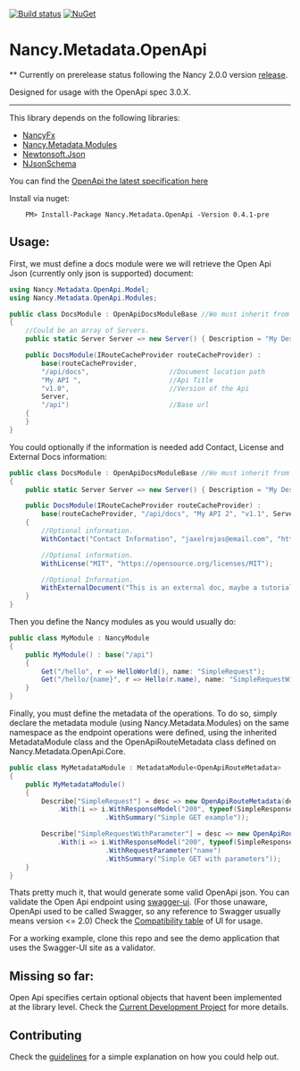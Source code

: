 [![Build status](https://ci.appveyor.com/api/projects/status/bk8fiqknunkegnv7?svg=true)](https://ci.appveyor.com/project/Jaxelr/nancy-metadata-openapi) [![NuGet](https://img.shields.io/nuget/v/Nancy.Metadata.OpenApi.svg)](https://www.nuget.org/packages/Nancy.Metadata.OpenApi)

# Nancy.Metadata.OpenApi

 ** Currently on prerelease status following the Nancy 2.0.0 version [release](https://github.com/NancyFx/Nancy/milestone/45).

Designed for usage with the OpenApi spec 3.0.X.

---
This library depends on the following libraries:

* [NancyFx](https://github.com/NancyFx/Nancy)
* [Nancy.Metadata.Modules](https://github.com/NancyFx/Nancy/tree/master/src/Nancy.Metadata.Modules)
* [Newtonsoft.Json](https://github.com/JamesNK/Newtonsoft.Json)
* [NJsonSchema](https://github.com/NJsonSchema/NJsonSchema)


You can find the [OpenApi the latest specification here](https://github.com/OAI/OpenAPI-Specification/blob/master/versions/3.0.1.md) 

Install via nuget: 

``` 
    PM> Install-Package Nancy.Metadata.OpenApi -Version 0.4.1-pre 
```

## Usage:

First, we must define a docs module were we will retrieve the Open Api Json (currently only json is supported) document:

```c#
using Nancy.Metadata.OpenApi.Model;
using Nancy.Metadata.OpenApi.Modules;

public class DocsModule : OpenApiDocsModuleBase //We must inherit from the OpenApiDocsModuleBase
{
    //Could be an array of Servers.
    public static Server Server => new Server() { Description = "My Descripton", Url = "http://localhost:5000/" };

    public DocsModule(IRouteCacheProvider routeCacheProvider) : 
        base(routeCacheProvider, 
        "/api/docs",                    //Document location path
        "My API ",                      //Api Title 
        "v1.0",                         //Version of the Api            
        Server,                              
        "/api")                         //Base url
    {
    }
}
```

You could optionally if the information is needed add Contact, License and External Docs information:

``` c#
public class DocsModule : OpenApiDocsModuleBase //We must inherit from the OpenApiDocsModuleBase
{
    public static Server Server => new Server() { Description = "My Descripton", Url = "http://localhost:5001/" };

    public DocsModule(IRouteCacheProvider routeCacheProvider) : 
        base(routeCacheProvider, "/api/docs", "My API 2", "v1.1", Server, "/api")
    {
        //Optional information.
        WithContact("Contact Information", "jaxelrojas@email.com", "https://jaxelr.github.io");

        //Optional information.
        WithLicense("MIT", "https://opensource.org/licenses/MIT");

        //Optional Information.
        WithExternalDocument("This is an external doc, maybe a tutorial or a spec doc.", "https://jaxelr.github.io");    
    }
}
```

Then you define the Nancy modules as you would usually do:

```c#
public class MyModule : NancyModule
{
    public MyModule() : base("/api")
    {
        Get("/hello", r => HelloWorld(), name: "SimpleRequest");
        Get("/hello/{name}", r => Hello(r.name), name: "SimpleRequestWithParameter");
    }
}
```

Finally, you must define the metadata of the operations. To do so, simply declare the metadata module (using Nancy.Metadata.Modules) on the same namespace as the endpoint operations were defined, using the inherited MetadataModule class and the OpenApiRouteMetadata class defined on Nancy.Metadata.OpenApi.Core.

```c#
public class MyMetadataModule : MetadataModule<OpenApiRouteMetadata>
{
    public MyMetadataModule()
    {
        Describe["SimpleRequest"] = desc => new OpenApiRouteMetadata(desc)
            .With(i => i.WithResponseModel("200", typeof(SimpleResponseModel), "Sample response")
                        .WithSummary("Simple GET example"));

        Describe["SimpleRequestWithParameter"] = desc => new OpenApiRouteMetadata(desc)
            .With(i => i.WithResponseModel("200", typeof(SimpleResponseModel), "Sample response")
                        .WithRequestParameter("name")
                        .WithSummary("Simple GET with parameters"));
    }
}
```

Thats pretty much it, that would generate some valid OpenApi json. You can validate the Open Api endpoint using [swagger-ui](https://github.com/swagger-api/swagger-ui). (For those unaware, OpenApi used to be called Swagger, so any reference to Swagger usually means version <= 2.0) Check the [Compatibility table](https://github.com/swagger-api/swagger-ui#compatibility) of UI for usage.

For a working example,  clone this repo and see the demo application that uses the Swagger-UI site as a validator.

## Missing so far:

Open Api specifies certain optional objects that havent been implemented at the library level. Check the [Current Development Project](https://github.com/Jaxelr/Nancy.Metadata.OpenApi/projects) for more details.

## Contributing

Check the [guidelines](https://github.com/Jaxelr/Nancy.Metadata.OpenApi/blob/master/.github/CONTRIBUTING.md) for a simple explanation on how you could help out.
